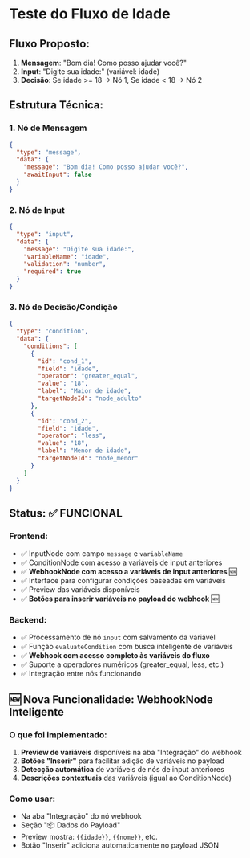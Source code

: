 # Teste do Fluxo de Idade

## Fluxo Proposto:

1. **Mensagem**: "Bom dia! Como posso ajudar você?"
2. **Input**: "Digite sua idade:" (variável: idade)
3. **Decisão**: Se idade >= 18 → Nó 1, Se idade < 18 → Nó 2

## Estrutura Técnica:

### 1. Nó de Mensagem

```json
{
  "type": "message",
  "data": {
    "message": "Bom dia! Como posso ajudar você?",
    "awaitInput": false
  }
}
```

### 2. Nó de Input

```json
{
  "type": "input",
  "data": {
    "message": "Digite sua idade:",
    "variableName": "idade",
    "validation": "number",
    "required": true
  }
}
```

### 3. Nó de Decisão/Condição

```json
{
  "type": "condition",
  "data": {
    "conditions": [
      {
        "id": "cond_1",
        "field": "idade",
        "operator": "greater_equal",
        "value": "18",
        "label": "Maior de idade",
        "targetNodeId": "node_adulto"
      },
      {
        "id": "cond_2",
        "field": "idade",
        "operator": "less",
        "value": "18",
        "label": "Menor de idade",
        "targetNodeId": "node_menor"
      }
    ]
  }
}
```

## Status: ✅ FUNCIONAL

### Frontend:

- ✅ InputNode com campo `message` e `variableName`
- ✅ ConditionNode com acesso a variáveis de input anteriores
- ✅ **WebhookNode com acesso a variáveis de input anteriores** 🆕
- ✅ Interface para configurar condições baseadas em variáveis
- ✅ Preview das variáveis disponíveis
- ✅ **Botões para inserir variáveis no payload do webhook** 🆕

### Backend:

- ✅ Processamento de nó `input` com salvamento da variável
- ✅ Função `evaluateCondition` com busca inteligente de variáveis
- ✅ **Webhook com acesso completo às variáveis do fluxo**
- ✅ Suporte a operadores numéricos (greater_equal, less, etc.)
- ✅ Integração entre nós funcionando

## 🆕 Nova Funcionalidade: WebhookNode Inteligente

### O que foi implementado:

1. **Preview de variáveis** disponíveis na aba "Integração" do webhook
2. **Botões "Inserir"** para facilitar adição de variáveis no payload
3. **Detecção automática** de variáveis de nós de input anteriores
4. **Descrições contextuais** das variáveis (igual ao ConditionNode)

### Como usar:

- Na aba "Integração" do nó webhook
- Seção "📦 Dados do Payload"
- Preview mostra: `{{idade}}`, `{{nome}}`, etc.
- Botão "Inserir" adiciona automaticamente no payload JSON
